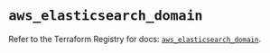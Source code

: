# `aws_elasticsearch_domain`

Refer to the Terraform Registry for docs: [`aws_elasticsearch_domain`](https://registry.terraform.io/providers/hashicorp/aws/6.3.0/docs/resources/elasticsearch_domain).
